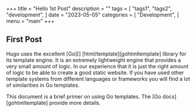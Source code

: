+++
title = "Hello 1st Post"
description = ""
tags = [
"tags1",
"tags2",
"development",
]
date = "2023-05-05"
categories = [
"Development",
]
menu = "main"
+++


## First Post

Hugo uses the excellent [Go][] [html/template][gohtmltemplate] library for
its template engine. It is an extremely lightweight engine that provides a very
small amount of logic. In our experience that it is just the right amount of
logic to be able to create a good static website. If you have used other
template systems from different languages or frameworks you will find a lot of
similarities in Go templates.

This document is a brief primer on using Go templates. The [Go docs][gohtmltemplate]
provide more details.